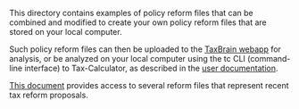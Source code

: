 This directory contains examples of policy reform files that can be
combined and modified to create your own policy reform files that
are stored on your local computer.

Such policy reform files can then be uploaded to the [TaxBrain
webapp](http://www.ospc.org/taxbrain/file/) for analysis, or be
analyzed on your local computer using the tc CLI (command-line
interface) to Tax-Calculator, as described in the [user
documentation](http://open-source-economics.github.io/Tax-Calculator/index.html#cli).

[This document](REFORMS.md) provides access to several reform files
that represent recent tax reform proposals.
